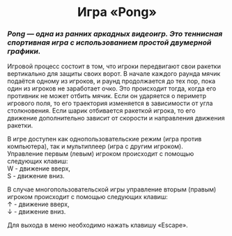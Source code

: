 <h1 align="center"> Игра «Pong» </h1>

<h3><em>Pong — одна из ранних аркадных видеоигр. Это теннисная спортивная игра с использованием простой двумерной графики.</em></h3>

<p>Игровой процесс состоит в том, что игроки передвигают свои ракетки вертикально для защиты своих ворот. В начале каждого раунда мячик подаётся одному из игроков, и раунд продолжается до тех пор, пока один из игроков не заработает очко. Это происходит тогда, когда его противник не может отбить мячик. Если он ударяется о периметр игрового поля, то его траектория изменяется в зависимости от угла столкновения. Если шарик отбивается ракеткой игрока, то его движение дополнительно зависит от скорости и направления движения ракетки.</p>

<p>В игре доступен как однопользовательские режим (игра против компьютера), так и мультиплеер (игра с другим игроком).<br />
Управление первым (левым) игроком происходит с помощью следующих клавиш:<br />
W - движение вверх,<br />
S - движение вниз.</p>
<p>В случае многопользовательской игры управление вторым (правым) игроком происходит с помощью следующих клавиш:<br />
↑ - движение вверх,<br />
↓ - движение вниз.</p>

<p>Для выхода в меню необходимо нажать клавишу «Escape».</p>
